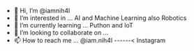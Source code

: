 - 👋 Hi, I’m @iamnih4l
- 👀 I’m interested in ... AI and Machine Learning also Robotics 
- 🌱 I’m currently learning ... Puthon and IoT
- 💞️ I’m looking to collaborate on ...
- 📫 How to reach me ... @iam.nih4l ------< Instagram

<!---
iamnih4l/iamnih4l is a ✨ special ✨ repository because its `README.md` (this file) appears on your GitHub profile.
You can click the Preview link to take a look at your changes.
--->
